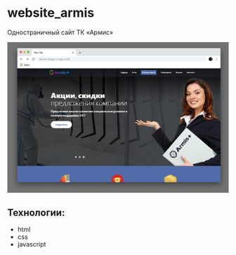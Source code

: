 # website_armis
Одностраничный сайт ТК «Армис»


![Preview](https://github.com/ArtDinWin/website_armis/blob/main/preview.jpg)

## Технологии:
- html
- css
- javascript
